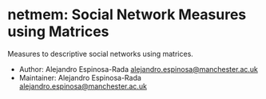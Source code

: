 # netmem: Social Network Measures using Matrices

Measures to descriptive social networks using matrices. 

* Author:  Alejandro Espinosa-Rada <alejandro.espinosa@manchester.ac.uk>
* Maintainer:  Alejandro Espinosa-Rada <alejandro.espinosa@manchester.ac.uk>
